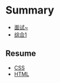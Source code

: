 # Summary

* [面试~](README.md)
* [综合1](zong-he-1.md)

## Resume

* [CSS](resume/css.md)
* [HTML](resume/html.md)

